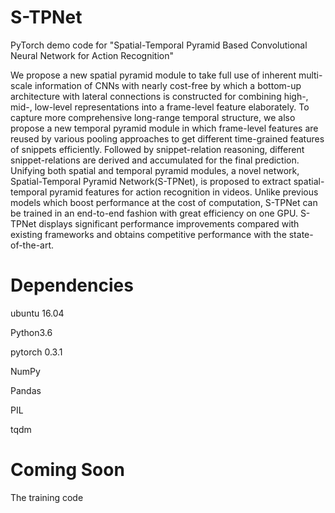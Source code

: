 # S-TPNet
PyTorch demo code for "Spatial-Temporal Pyramid Based Convolutional Neural Network for Action Recognition" 

We propose a new spatial pyramid module to take full use of inherent multi-scale information of CNNs with nearly cost-free by which a bottom-up architecture with lateral connections is constructed for combining high-, mid-, low-level representations into a frame-level feature elaborately. To capture more comprehensive long-range temporal structure, we also propose a new temporal pyramid module in which frame-level features are reused by various pooling approaches to get different time-grained features of snippets efficiently. Followed by snippet-relation reasoning, different snippet-relations are derived and accumulated for the final prediction. Unifying both spatial and temporal pyramid modules, a novel network, Spatial-Temporal Pyramid Network(S-TPNet), is proposed to extract spatial-temporal pyramid features for action recognition in videos. Unlike previous models which boost performance at the cost of computation, S-TPNet can be trained in an end-to-end fashion with great efficiency on one GPU. S-TPNet displays significant performance improvements compared with existing frameworks and obtains competitive performance with the state-of-the-art.

# Dependencies

ubuntu 16.04

Python3.6

pytorch 0.3.1

NumPy

Pandas

PIL

tqdm


# Coming Soon

The training code

